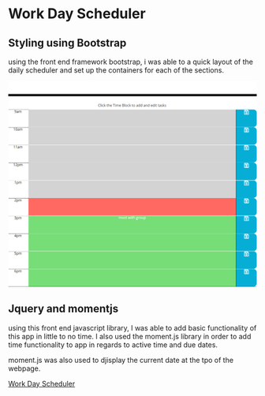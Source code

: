 # Work Day Scheduler

## Styling using Bootstrap

using the front end framework bootstrap, i was able to a quick layout of the daily scheduler and set up the containers for each of the sections.

![Time Blocks](./assets/pics/time-block.png)

## Jquery and momentjs

using this front end javascript library, I was able to add basic functionality of this app in little to no time. I also used the moment.js library in order to add time functionality to app in regards to active time and due dates.

moment.js was also used to djisplay the current date at the tpo of the webpage.

[Work Day Scheduler](https://dorvilsteven.github.io/work-day-scheduler/)
